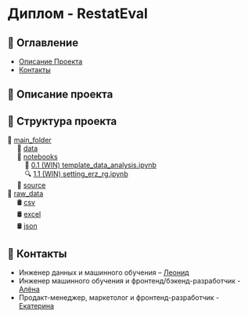 # Диплом - RestatEval

## :cookie: Оглавление
- [Описание Проекта](#описание-проекта)
- [Контакты](#контакты)

## :cookie: Описание проекта

## :cookie: Структура проекта  

:notebook_with_decorative_cover: [main_folder](main_folder)  
    &nbsp;&nbsp;&nbsp;&nbsp; :ledger: [data](main_folder/data)  
    &nbsp;&nbsp;&nbsp;&nbsp; :ledger: [notebooks](main_folder/notebooks)  
        &nbsp;&nbsp;&nbsp;&nbsp;&nbsp;&nbsp;&nbsp;&nbsp; :floppy_disk: [0.1 (WIN) template_data_analysis.ipynb](main_folder/notebooks/0.1_(WIN)_template_data_analysis.ipynb)  
        &nbsp;&nbsp;&nbsp;&nbsp;&nbsp;&nbsp;&nbsp;&nbsp; :mag: [1.1 (WIN) setting_erz_rg.ipynb](main_folder/notebooks/1.1_(WIN)_setting_erz_rg.ipynb)  
    &nbsp;&nbsp;&nbsp;&nbsp; :ledger: [source](source)  
:notebook_with_decorative_cover: [raw_data](raw_data)  
    &nbsp;&nbsp;&nbsp;&nbsp; :oil_drum: [csv](raw_data/csv)  
    &nbsp;&nbsp;&nbsp;&nbsp; :oil_drum: [excel](raw_data/excel)  
    &nbsp;&nbsp;&nbsp;&nbsp; :oil_drum: [json](raw_data/json)

## :cookie: Контакты
- Инженер данных и машинного обучения – [Леонид](https://github.com/barbarossk1n)
- Инженер машинного обучения и фронтенд/бэкенд-разработчик - [Алёна]()
- Продакт-менеджер, маркетолог и фронтенд-разработчик - [Екатерина]()
